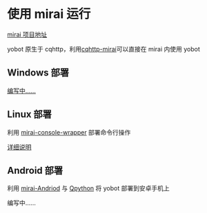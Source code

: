 # 使用 mirai 运行

[mirai 项目地址](https://github.com/mamoe/mirai)

yobot 原生于 cqhttp，利用[cqhttp-mirai](https://github.com/yyuueexxiinngg/cqhttp-mirai)可以直接在 mirai 内使用 yobot

## Windows 部署

[编写中……](./Windows-cqhttp-mirai.md)

## Linux 部署

利用 [mirai-console-wrapper](https://github.com/mamoe/mirai-console) 部署命令行操作

[详细说明](./Linux-cqhttp-mirai.md)

## Android 部署

利用 [mirai-Andriod](https://github.com/mzdluo123/MiraiAndroid) 与 [Qpython](https://play.google.com/store/apps/details?id=org.qpython.qpy3) 将 yobot 部署到安卓手机上

编写中……
